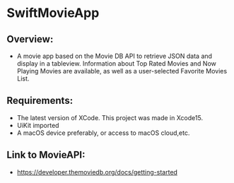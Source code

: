 # SwiftMovieApp

## Overview:  
- A movie app based on the Movie DB API to retrieve JSON data and display in a tableview. Information about Top Rated Movies and Now Playing Movies are available, as well as a user-selected Favorite Movies List.

## Requirements:
- The latest version of XCode. This project was made in Xcode15.
- UiKit imported
- A macOS device preferably, or access to macOS cloud,etc.

## Link to MovieAPI:
- https://developer.themoviedb.org/docs/getting-started
